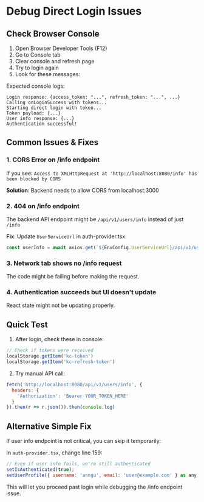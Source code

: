 # Debug Direct Login Issues

## Check Browser Console

1. Open Browser Developer Tools (F12)
2. Go to Console tab
3. Clear console and refresh page
4. Try to login again
5. Look for these messages:

Expected console logs:

```
Login response: {access_token: "...", refresh_token: "...", ...}
Calling onLoginSuccess with tokens...
Starting direct login with token...
Token payload: {...}
User info response: {...}
Authentication successful!
```

## Common Issues & Fixes

### 1. CORS Error on /info endpoint

If you see: `Access to XMLHttpRequest at 'http://localhost:8080/info' has been blocked by CORS`

**Solution**: Backend needs to allow CORS from localhost:3000

### 2. 404 on /info endpoint

The backend API endpoint might be `/api/v1/users/info` instead of just `/info`

**Fix**: Update `UserServiceUrl` in auth-provider.tsx:

```javascript
const userInfo = await axios.get(`${EnvConfig.UserServiceUrl}/api/v1/users/info`, {
```

### 3. Network tab shows no /info request

The code might be failing before making the request.

### 4. Authentication succeeds but UI doesn't update

React state might not be updating properly.

## Quick Test

1. After login, check these in console:

```javascript
// Check if tokens were received
localStorage.getItem('kc-token')
localStorage.getItem('kc-refresh-token')
```

2. Try manual API call:

```javascript
fetch('http://localhost:8080/api/v1/users/info', {
  headers: {
    'Authorization': 'Bearer YOUR_TOKEN_HERE'
  }
}).then(r => r.json()).then(console.log)
```

## Alternative Simple Fix

If user info endpoint is not critical, you can skip it temporarily:

In `auth-provider.tsx`, change line 159:

```javascript
// Even if user info fails, we're still authenticated
setIsAuthenticated(true);
setUserProfile({ username: 'anngu', email: 'user@example.com' } as any);
```

This will let you proceed past login while debugging the /info endpoint issue.
